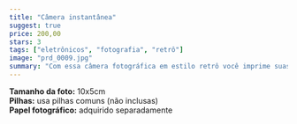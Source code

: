 ```yaml
---
title: "Câmera instantânea"
suggest: true
price: 200,00
stars: 3
tags: ["eletrônicos", "fotografia", "retrô"]
image: "prd_0009.jpg"
summary: "Com essa câmera fotográfica em estilo retrô você imprime suas fotos na hora."
---
```


**Tamanho da foto:** 10x5cm  
**Pilhas:** usa pilhas comuns (não inclusas)  
**Papel fotográfico:** adquirido separadamente
